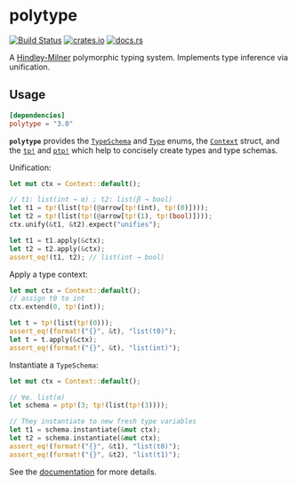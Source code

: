 # polytype

[![Build Status](https://travis-ci.org/lucasem/polytype-rs.svg?branch=master)](https://travis-ci.org/lucasem/polytype-rs)
[![crates.io](https://img.shields.io/crates/v/polytype.svg)](https://crates.io/crates/polytype)
[![docs.rs](https://docs.rs/polytype/badge.svg)](https://docs.rs/polytype)

A [Hindley-Milner](https://wikipedia.org/wiki/Hindley–Milner_type_system) polymorphic typing system.
Implements type inference via unification.

## Usage

```toml
[dependencies]
polytype = "3.0"
```

**`polytype`** provides the
[`TypeSchema`](https://docs.rs/polytype/3.0.0/polytype/enum.TypeSchema.html) and
[`Type`](https://docs.rs/polytype/3.0.0/polytype/enum.Type.html) enums, the
[`Context`](https://docs.rs/polytype/3.0.0/polytype/struct.Context.html)
struct, and the
[`tp!`](https://docs.rs/polytype/3.0.0/polytype/macro.tp.html) and
[`ptp!`](https://docs.rs/polytype/3.0.0/polytype/macro.ptp.html) which help
to concisely create types and type schemas.

Unification:

```rust
let mut ctx = Context::default();

// t1: list(int → α) ; t2: list(β → bool)
let t1 = tp!(list(tp!(@arrow[tp!(int), tp!(0)])));
let t2 = tp!(list(tp!(@arrow[tp!(1), tp!(bool)])));
ctx.unify(&t1, &t2).expect("unifies");

let t1 = t1.apply(&ctx);
let t2 = t2.apply(&ctx);
assert_eq!(t1, t2); // list(int → bool)
```

Apply a type context:

```rust
let mut ctx = Context::default();
// assign t0 to int
ctx.extend(0, tp!(int));

let t = tp!(list(tp!(0)));
assert_eq!(format!("{}", &t), "list(t0)");
let t = t.apply(&ctx);
assert_eq!(format!("{}", &t), "list(int)");
```

Instantiate a `TypeSchema`:

```rust
let mut ctx = Context::default();

// ∀α. list(α)
let schema = ptp!(3; tp!(list(tp!(3))));

// They instantiate to new fresh type variables
let t1 = schema.instantiate(&mut ctx);
let t2 = schema.instantiate(&mut ctx);
assert_eq!(format!("{}", &t1), "list(t0)");
assert_eq!(format!("{}", &t2), "list(t1)");
```

See the [documentation](https://docs.rs/polytype) for more details.
